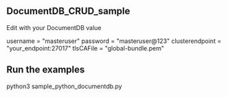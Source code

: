## DocumentDB_CRUD_sample
Edit with your DocumentDB value

username = "masteruser"
password = "masteruser@123"
clusterendpoint = "your_endpoint:27017"
tlsCAFile = "global-bundle.pem"

## Run the examples
python3 sample_python_documentdb.py
